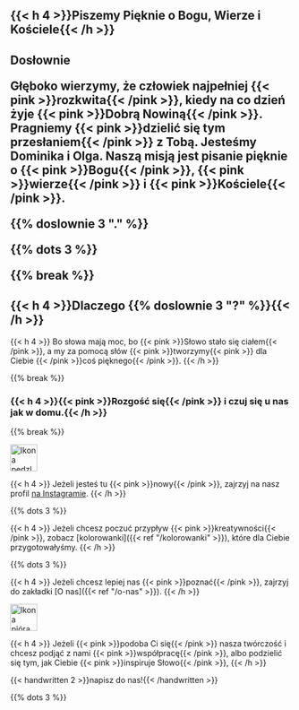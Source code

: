 ---
---
<span class="mobile-hide">

  ## {{< h 4 >}}Piszemy Pięknie o Bogu, Wierze i Kościele{{< /h >}}
<h2>Dosłownie</h>

<p>

Głęboko wierzymy, że człowiek najpełniej {{< pink >}}rozkwita{{< /pink >}}, kiedy na co dzień żyje {{< pink >}}Dobrą Nowiną{{< /pink >}}.<br />
Pragniemy {{< pink >}}dzielić się tym przesłaniem{{< /pink >}} z Tobą. Jesteśmy Dominika i Olga. Naszą misją jest pisanie pięknie o {{< pink >}}Bogu{{< /pink >}}, {{< pink >}}wierze{{< /pink >}} i {{< pink >}}Kościele{{< /pink >}}. 

 </p>

<p>{{% doslownie 3 "." %}}</p>
{{% dots 3 %}}

{{% break %}}

## {{< h 4 >}}Dlaczego {{% doslownie 3 "?" %}}{{< /h >}}

<p>
{{< h 4 >}}
Bo słowa mają moc, bo {{< pink >}}Słowo stało się ciałem{{< /pink >}}, a my za pomocą słów {{< pink >}}tworzymy{{< pink >}} dla Ciebie {{< /pink >}}coś pięknego{{< /pink >}}.
{{< /h >}}
</p>

{{% break %}}

### {{< h 4 >}}{{< pink >}}Rozgość się{{< /pink >}} i czuj się u nas jak w domu.{{< /h >}}

{{% break %}}

<img alt="Ikona pędzla" src="/img/brush-icon.svg" style="width: 3rem;" />

<p>
{{< h 4 >}}
Jeżeli jesteś tu {{< pink >}}nowy{{< /pink >}}, zajrzyj na nasz profil <a href="https://instagram/">na Instagramie</a>.
{{< /h >}}
</p>

{{% dots 3 %}}

<p>
{{< h 4 >}}
Jeżeli chcesz poczuć przypływ {{< pink >}}kreatywności{{< /pink >}}, zobacz [kolorowanki]({{< ref "/kolorowanki" >}}), które dla Ciebie przygotowałyśmy.
{{< /h >}}
</p>

{{% dots 3 %}}

<p>
{{< h 4 >}}
  Jeżeli chcesz lepiej nas {{< pink >}}poznać{{< /pink >}}, zajrzyj do zakładki [O nas]({{< ref "/o-nas" >}}).
{{< /h >}}
</p>

<img alt="Ikona pióra" src="/img/pen-icon.svg" style="width: 3rem;" />

<p>
{{< h 4 >}}
Jeżeli {{< pink >}}podoba Ci się{{< /pink >}} nasza twórczość i chcesz podjąć z nami {{< pink >}}współpracę{{< /pink >}}, albo podzielić się tym, jak Ciebie {{< pink >}}inspiruje Słowo{{< /pink >}},
{{< /h >}}
</p>
<p>
{{< handwritten 2 >}}napisz do nas!{{< /handwritten >}}
</p>

{{% dots 3 %}}

